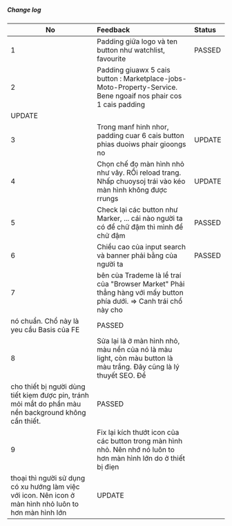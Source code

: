 ##### Change log

| No | Feedback | Status |
| -- | :----------------------------------------- | :----------------------------------------- |
| 1 | Padding giữa logo và ten button như watchlist, favourite | PASSED |
| 2 | Padding giuawx 5 cais button : Marketplace-jobs-Moto-Property-Service. Bene ngoaif nos phair cos 1 cais padding |
UPDATE |
| 3 | Trong manf hinh nhor, padding cuar 6 cais button phias duoiws phair gioongs no| UPDATE|
| 4 | Chọn chế đọ màn hình nhỏ như vây. RỒi reload trang. Nhấp chuoysoj trái vào kéo màn hình không được rrungs|UPDATE |
| 5 | Check lại các button như Marker, ... cái nào người ta có để chữ đậm thì mình để chử đậm|PASSED |
| 6 | Chiều cao của input search và banner phải bằng của người ta |PASSED |
| 7 | bên của Trademe là lề traí của "Browser Market" Phải thẳng hàng với mấy button phía dưới. => Canh trái chổ này cho
nó chuẩn. Chổ này là yeu cầu Basis của FE |PASSED |
| 8 | Sửa lại là ở màn hình nhỏ, màu nền của nó là màu light, còn màu button là màu trắng. Đây cũng là lý thuyết SEO. Để
cho thiết bị người dùng tiết kiẹm được pin, tránh mỏi mắt do phần màu nền background không cần thiết. |PASSED |
| 9 | Fix lại kích thướt icon của các button trong màn hình nhỏ. Nên nhớ nó luôn to hơn màn hình lớn do ở thiết bị điẹn
thoại thì người sử dụng có xu hướng làm việc với icon. Nên icon ở màn hình nhỏ luôn to hơn màn hình lớn |UPDATE |
